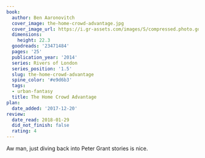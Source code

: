 ```yaml
---
book:
  author: Ben Aaronovitch
  cover_image: the-home-crowd-advantage.jpg
  cover_image_url: https://i.gr-assets.com/images/S/compressed.photo.goodreads.com/books/1434543726l/23471484._SX98_.jpg
  dimensions:
    height: 22.3
  goodreads: '23471484'
  pages: '25'
  publication_year: '2014'
  series: Rivers of London
  series_position: '1.5'
  slug: the-home-crowd-advantage
  spine_color: '#e9d6b3'
  tags:
  - urban-fantasy
  title: The Home Crowd Advantage
plan:
  date_added: '2017-12-20'
review:
  date_read: 2018-01-29
  did_not_finish: false
  rating: 4
---
```


Aw man, just diving back into Peter Grant stories is nice.
